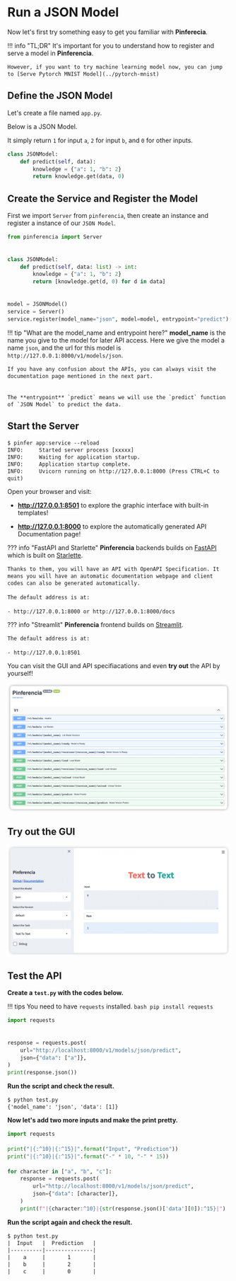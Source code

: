 # Run a JSON Model

Now let's first try something easy to get you familiar with **Pinferecia**.

!!! info "TL;DR"
    It's important for you to understand how to register and serve a model in **Pinferencia**.

    However, if you want to try machine learning model now, you can jump to [Serve Pytorch MNIST Model](../pytorch-mnist)

## Define the JSON Model

Let's create a file named `app.py`.

Below is a JSON Model.

It simply return `1` for input `a`, `2` for input `b`, and `0` for other inputs.

```python title="app.py" linenums="1"
class JSONModel:
    def predict(self, data):
        knowledge = {"a": 1, "b": 2}
        return knowledge.get(data, 0)

```

## Create the Service and Register the Model

First we import `Server` from `pinferencia`, then create an instance and register a instance of our `JSON Model`.

```python title="app.py" linenums="1" hl_lines="1 10 11 12"
from pinferencia import Server


class JSONModel:
    def predict(self, data: list) -> int:
        knowledge = {"a": 1, "b": 2}
        return [knowledge.get(d, 0) for d in data]


model = JSONModel()
service = Server()
service.register(model_name="json", model=model, entrypoint="predict")

```

!!! tip "What are the model_name and entrypoint here?"
    **model_name** is the name you give to the model for later API access.
    Here we give the model a name `json`, and the url for this model is `http://127.0.0.1:8000/v1/models/json`.

    If you have any confusion about the APIs, you can always visit the documentation page mentioned in the next part.


    The **entrypoint** `predict` means we will use the `predict` function of `JSON Model` to predict the data.

## Start the Server

<div class="termy">

```console
$ pinfer app:service --reload
INFO:     Started server process [xxxxx]
INFO:     Waiting for application startup.
INFO:     Application startup complete.
INFO:     Uvicorn running on http://127.0.0.1:8000 (Press CTRL+C to quit)
```

</div>

Open your browser and visit:

- **http://127.0.0.1:8501** to explore the graphic interface with built-in templates!

- **http://127.0.0.1:8000** to explore the automatically generated API Documentation page!

??? info "FastAPI and Starlette"
    **Pinferencia** backends builds on [FastAPI](https://fastapi.tiangolo.com) which is built on [Starlette](https://www.starlette.io).

    Thanks to them, you will have an API with OpenAPI Specification. It means you will have an automatic documentation webpage and client codes can also be generated automatically.

    The default address is at:

    - http://127.0.0.1:8000 or http://127.0.0.1:8000/docs

??? info "Streamlit"
    **Pinferencia** frontend builds on [Streamlit](https://streamlit.io/).

    The default address is at:

    - http://127.0.0.1:8501

You can visit the GUI and API specifiacations and even **try out** the API by yourself!

![Swagger UI](/assets/images/swagger-ui.jpg)

## Try out the GUI

![GUI](/assets/images/examples/json-model-gui.png)

## Test the API

**Create a `test.py` with the codes below.**

!!! tips
    You need to have `requests` installed.
    ```bash
    pip install requests
    ```

```python title="test.py" linenums="1"
import requests


response = requests.post(
    url="http://localhost:8000/v1/models/json/predict",
    json={"data": ["a"]},
)
print(response.json())

```

**Run the script and check the result.**

<div class="termy">

```console
$ python test.py
{'model_name': 'json', 'data': [1]}
```

</div>

**Now let's add two more inputs and make the print pretty.**

```python title="test.py" linenums="1" hl_lines="3-6 9-11"
import requests

print("|{:^10}|{:^15}|".format("Input", "Prediction"))
print("|{:^10}|{:^15}|".format("-" * 10, "-" * 15))

for character in ["a", "b", "c"]:
    response = requests.post(
        url="http://localhost:8000/v1/models/json/predict",
        json={"data": [character]},
    )
    print(f"|{character:^10}|{str(response.json()['data'][0]):^15}|")

```

**Run the script again and check the result.**

<div class="termy">

```console
$ python test.py
|  Input   |  Prediction   |
|----------|---------------|
|    a     |       1       |
|    b     |       2       |
|    c     |       0       |
```

</div>
